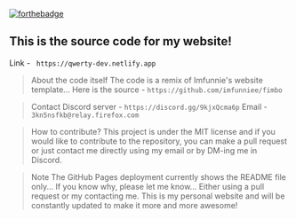 [![forthebadge](https://forthebadge.com/images/badges/gluten-free.svg)](https://forthebadge.com)

## This is the source code for my website!
Link - ``` https://qwerty-dev.netlify.app```
>About the code itself
The code is a remix of Imfunnie's website template... 
Here is the source - ```https://github.com/imfunniee/fimbo```

>Contact 
Discord server - ```https://discord.gg/9kjxQcma6p```
Email - ```3kn5nsfkb@relay.firefox.com```

>How to contribute?
This project is under the MIT license and if you would like to contribute to the repository, you can make a pull request or just contact me directly using my email or 
by DM-ing me in Discord.

>Note
The GitHub Pages deployment currently shows the README file only... If you know why, please let me know... Either using a pull request or my contacting me.
This is my personal website and will be constantly updated to make it more and more awesome!
